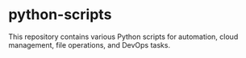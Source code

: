 # python-scripts
This repository contains various Python scripts for automation, cloud management, file operations, and DevOps tasks.
